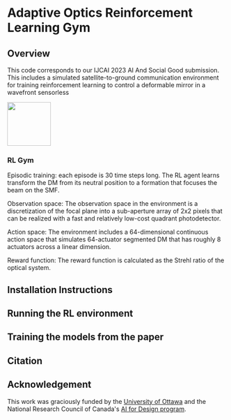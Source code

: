 # Adaptive Optics Reinforcement Learning Gym

## Overview 

This code corresponds to our IJCAI 2023 AI And Social Good submission. This includes a simulated satellite-to-ground communication environment for training reinforcement learning to control a deformable mirror in a wavefront sensorless

<img src="[https://your-image-url.type](https://github.com/cbellinger27/adaptive_optics_gym/files/10845103/ao_system_2.pdf)" width="100" height="100">

### RL Gym

Episodic training: each episode is 30 time steps long. The RL agent learns transform the DM from its neutral position to a formation that focuses the beam on the SMF.

Observation space: The observation space in the environment is a discretization of the focal plane into a sub-aperture array of 2x2 pixels that can be realized with a fast and relatively low-cost quadrant photodetector.

Action space: The environment includes a 64-dimensional continuous action space that simulates 64-actuator segmented DM that has roughly 8 actuators across a linear dimension.

Reward function: The reward function is calculated as the Strehl ratio of the optical system.

## Installation Instructions

## Running the RL environment 

## Training the models from the paper

## Citation

## Acknowledgement

This work was graciously funded by the [University of Ottawa](https://www.uottawa.ca) and the National Research Council of Canada's [AI for Design program](https://nrc.canada.ca/en/research-development/research-collaboration/programs/artificial-intelligence-design-challenge-program). 
